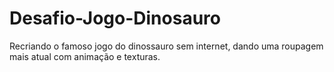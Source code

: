 # Desafio-Jogo-Dinosauro
Recriando o famoso jogo do dinossauro sem internet, dando uma roupagem mais atual com animação e texturas.
